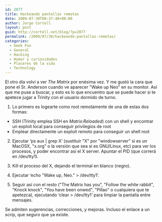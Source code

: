 ```yaml
---
id: 2077
title: Hackeando pantallas remotas
date: 2009-07-30T08:37:40+00:00
author: Jorge Cortell
layout: post
guid: http://cortell.net/blog/?p=2077
permalink: /2009/07/30/hackeando-pantallas-remotas/
categories:
  - Geek Fun
  - General
  - Hacking
  - Humor y curiosidades
  - Placeres de la vida
  - Technology
---
```

El otro día volví a ver _The Matrix_ por enésima vez. Y me gustó la cara que pone el Sr. Anderson cuando ve aparecer "Wake up Neo" en su monitor. Así que me puse a buscar, y esto es lo que encuentro que se puede hacer si te apetece jugar a Trinity con el usuario dormido de turno.

1. Lo primero es logearte como root remotamente de una de estas dos formas:

  * SSH (Trinity emplea SSH en _Matrix:Reloaded_) con un shell y encontrar un exploit local para conseguir privilegios de root
  * Emplear directamente un exploit remoto para conseguir un shell root

2. Ejecutar ‘ps aux | grep X‘ (sustituir "X" por "windowserver" si es un MacOSX, "x.org" o la versión que sea si es GNU/Linux, etc) para ver los procesos, y poder encontrar así el X server. Apuntar el PID (que correrá en /dev/tty1).

3. Kill el proceso del X, dejando el terminal en blanco (negro).

4. Ejecutar ‘echo "Wake up, Neo." > /dev/tty1‘.

5. Seguir así con el resto ("The Matrix has you", "Follow the white rabbit", "Knock knock", "You have been onwed", "Pillao" o cualquiera que te apetezca), ejecutando ‘clear > /dev/tty1‘ para limpiar la pantalla entre mensajes.

Se admiten sugerencias, correcciones, y mejoras. Incluso el enlace a un scrip, que seguro que ya existe.